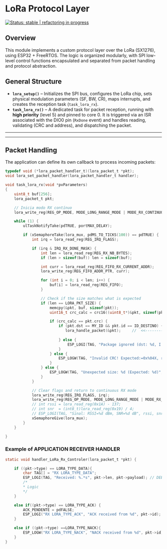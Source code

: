 # LoRa Protocol Layer 

[![Status: stable | refactoring in progress](https://img.shields.io/badge/Status-stable%20%7C%20refactoring%20in%20progress-green.svg)](https://github.com/bbzaffari/Cooling-Link-Controller)

## Overview

This module implements a custom protocol layer over the LoRa (SX1276), using ESP32 + FreeRTOS. The logic is organized modularly, with SPI low-level control functions encapsulated and separated from packet handling and protocol abstraction.


## General Structure

- **`lora_setup()`** – Initializes the SPI bus, configures the LoRa chip, sets physical modulation parameters (SF, BW, CR), maps interrupts, and creates the reception task (`task_lora_rx`).
- **`task_lora_rx()`** – A dedicated task for packet reception, running with **high priority** (level 5) and pinned to core 0. It is triggered via an ISR associated with the DIO0 pin (`RxDone` event) and handles reading, validating (CRC and address), and dispatching the packet.
  
---
---

## Packet Handling

The application can define its own callback to process incoming packets:

```c
typedef void (*lora_packet_handler_t)(lora_packet_t *pkt);
void lora_set_packet_handler(lora_packet_handler_t handler);
```

```c
void task_lora_rx(void *pvParameters)
{
    uint8_t buf[256];
    lora_packet_t pkt;

    // Inicia modo RX contínuo
    lora_write_reg(REG_OP_MODE, MODE_LONG_RANGE_MODE | MODE_RX_CONTINUOUS);

    while (1) {
        ulTaskNotifyTake(pdTRUE, portMAX_DELAY);

        if (xSemaphoreTake(lora_mux, pdMS_TO_TICKS(100)) == pdTRUE) {
            int irq = lora_read_reg(REG_IRQ_FLAGS);

            if (irq & IRQ_RX_DONE_MASK) {
                int len = lora_read_reg(REG_RX_NB_BYTES);
                if (len > sizeof(buf)) len = sizeof(buf);

                int curr = lora_read_reg(REG_FIFO_RX_CURRENT_ADDR);
                lora_write_reg(REG_FIFO_ADDR_PTR, curr);

                for (int i = 0; i < len; i++) {
                    buf[i] = lora_read_reg(REG_FIFO);
                }

                // Check if the size matches what is expected
                if (len == LORA_PKT_SIZE) {
                    memcpy(&pkt, buf, sizeof(pkt));
                    uint16_t crc_calc = crc16((uint8_t*)&pkt, sizeof(pkt) - sizeof(pkt.crc));

                    if (crc_calc == pkt.crc) {
                        if (pkt.dst == MY_ID && pkt.id == ID_DESTINO) {
                           lora_handle_packet(&pkt);     //  <<-------------------------------
                            
                        } else {
                            ESP_LOGI(TAG, "Package ignored (dst: %d, I am: %d)", pkt.dst, MY_ID);
                        }
                    } else {
                        ESP_LOGW(TAG, "Invalid CRC! Expected:=0x%04X, received=0x%04X", crc_calc, pkt.crc);
                    }
                } else {
                    ESP_LOGW(TAG, "Unexpected size: %d (Expected: %d)", len, LORA_PKT_SIZE);
                }
            }

            // Clear flags and return to continuous RX mode
            lora_write_reg(REG_IRQ_FLAGS, irq);
            lora_write_reg(REG_OP_MODE, MODE_LONG_RANGE_MODE | MODE_RX_CONTINUOUS);
            // int rssi = lora_read_reg(0x1A) - 137;
            // int snr  = (int8_t)lora_read_reg(0x19) / 4;
            // ESP_LOGI(TAG, "Sinal: RSSI=%d dBm, SNR=%d dB", rssi, snr);
            xSemaphoreGive(lora_mux);
        }
    }

}
````
### Example of APPLICATION RECEIVER HANDLER
```c
static void handler_LoRa_Rx_Controler(lora_packet_t *pkt) {

    if ((pkt->type) == LORA_TYPE_DATA){   
        char TAG[] = "RX LORA_TYPE_DATA";
        ESP_LOGI(TAG, "Received: %.*s", pkt->len, pkt->payload); // DEBUG
        /*
        * Logic
        */
    }

    else if((pkt->type) == LORA_TYPE_ACK) {
        ACK_PENDENTE = pdFALSE; 
        ESP_LOGI("RX LORA_TYPE_ACK", "ACK received from %d", pkt->id); // DEBUG
    }

    else if ((pkt->type) ==LORA_TYPE_NACK){
        ESP_LOGW("RX LORA_TYPE_NACK", "NACK received from %d", pkt->id); // DEBUG
    }      
}
````
